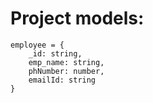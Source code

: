 # Project models:

  ```models
  employee = {
      _id: string,
      emp_name: string,
      phNumber: number,
      emailId: string
  } 
        
